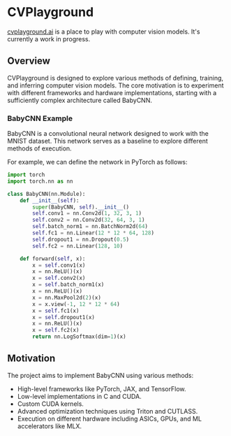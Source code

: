 # CVPlayground

[cvplayground.ai](https://cvplayground.ai) is a place to play with computer vision models. It's currently a work in progress.

## Overview

CVPlayground is designed to explore various methods of defining, training, and inferring computer vision models. The core motivation is to experiment with different frameworks and hardware implementations, starting with a sufficiently complex architecture called BabyCNN.

### BabyCNN Example

BabyCNN is a convolutional neural network designed to work with the MNIST dataset. This network serves as a baseline to explore different methods of execution.

For example, we can define the network in PyTorch as follows:

```python
import torch
import torch.nn as nn

class BabyCNN(nn.Module):
    def __init__(self):
        super(BabyCNN, self).__init__()
        self.conv1 = nn.Conv2d(1, 32, 3, 1)
        self.conv2 = nn.Conv2d(32, 64, 3, 1)
        self.batch_norm1 = nn.BatchNorm2d(64)
        self.fc1 = nn.Linear(12 * 12 * 64, 128)
        self.dropout1 = nn.Dropout(0.5)
        self.fc2 = nn.Linear(128, 10)

    def forward(self, x):
        x = self.conv1(x)
        x = nn.ReLU()(x)
        x = self.conv2(x)
        x = self.batch_norm1(x)
        x = nn.ReLU()(x)
        x = nn.MaxPool2d(2)(x)
        x = x.view(-1, 12 * 12 * 64)
        x = self.fc1(x)
        x = self.dropout1(x)
        x = nn.ReLU()(x)
        x = self.fc2(x)
        return nn.LogSoftmax(dim=1)(x)
```

## Motivation

The project aims to implement BabyCNN using various methods:

- High-level frameworks like PyTorch, JAX, and TensorFlow.
- Low-level implementations in C and CUDA.
- Custom CUDA kernels.
- Advanced optimization techniques using Triton and CUTLASS.
- Execution on different hardware including ASICs, GPUs, and ML accelerators like MLX.
